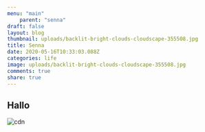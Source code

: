 ```yaml
---
menu: "main" 
    parent: "senna"
draft: false
layout: blog
thumbnail: uploads/backlit-bright-clouds-cloudscape-355508.jpg
title: Senna
date: 2020-05-16T10:33:03.088Z
categories: life
image: uploads/backlit-bright-clouds-cloudscape-355508.jpg
comments: true
share: true
---
```

## Hallo
![cdn][cdn]

[cdn]: https://cdn.wizart.xyz/images/lm.png